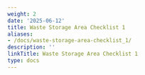 ```yaml
---
weight: 2
date: '2025-06-12'
title: Waste Storage Area Checklist 1
aliases:
- /docs/waste-storage-area-checklist_1/
description: ''
linkTitle: Waste Storage Area Checklist 1
type: docs
---
```


